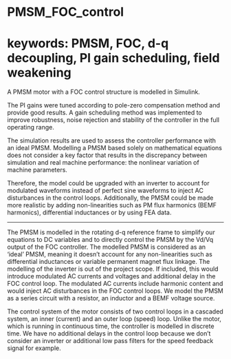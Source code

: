 # PMSM_FOC_control
# keywords: PMSM, FOC, d-q decoupling, PI gain scheduling, field weakening

A PMSM motor with a FOC control structure is modelled in Simulink. 

The PI gains were tuned according to pole-zero compensation method and provide good results. A gain scheduling method was implemented to improve robustness, noise rejection and stability of the controller in the full operating range.

The simulation results are used to assess the controller performance with an ideal PMSM. Modelling a PMSM based solely on mathematical equations does not consider a key factor that results in the discrepancy between simulation and real machine performance: the nonlinear variation of machine parameters.

Therefore, the model could be upgraded with an inverter to account for modulated waveforms instead of perfect sine waveforms to inject AC disturbances in the control loops. Additionally, the PMSM could be made more realistic by adding non-linearities such as PM flux harmonics (BEMF harmonics), differential inductances or by using FEA data.

-------------------------------------------------------

The PMSM is modelled in the rotating d-q reference frame to simplify our equations to DC variables and to directly control the PMSM by the Vd/Vq output of the FOC controller.
The modelled PMSM is considered as an ‘ideal’ PMSM, meaning it doesn’t account for any non-linearities such as differential inductances or variable permanent magnet flux linkage.
The modelling of the inverter is out of the project scope. If included, this would introduce modulated AC currents and voltages and additional delay in the FOC control loop. The modulated AC currents include harmonic content and would inject AC disturbances in the FOC control loops.
We model the PMSM as a series circuit with a resistor, an inductor and a BEMF voltage source.

The control system of the motor consists of two control loops in a cascaded system, an inner (current) and an outer loop (speed) loop. Unlike the motor, which is running in continuous time, the controller is modelled in discrete time. We have no additional delays in the control loop because we don’t consider an inverter or additional low pass filters for the speed feedback signal for example.
